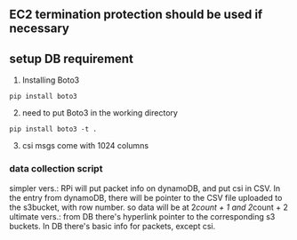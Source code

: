 ## EC2 termination protection should be used if necessary

## setup DB requirement
1. Installing Boto3
```
pip install boto3
```
2. need to put Boto3 in the working directory 

```
pip install boto3 -t .
```

3. csi msgs come with 1024 columns

### data collection script

simpler vers.: 
    RPi will put packet info on dynamoDB, and put csi in CSV. In the entry from dynamoDB, there will be pointer to the CSV file uploaded to the s3bucket, with row number. 
    so data will be at 2*count + 1 and 2*count + 2
ultimate vers.: from DB there's hyperlink pointer to the corresponding s3 buckets. In DB there's basic info for packets, except csi.